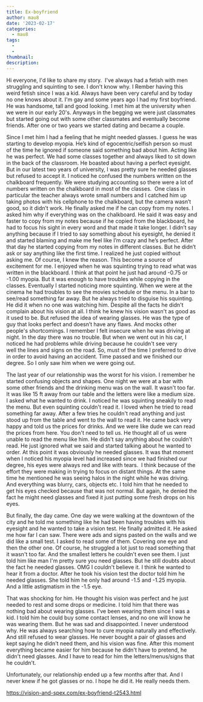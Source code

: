 ```yaml
---
title: Ex-boyfriend
author: mau8
date: '2023-02-17'
categories:
  - mau8
tags:
  - 
  - 
thumbnail: 
description: 
---
```


Hi everyone,
I'd like to share my story. 
I've always had a fetish with men struggling and squinting to see. I don't know why. I Rember having this weird fetish since I was a kid. Always have been very careful and by today no one knows about it. I'm gay and some years ago I had my first boyfriend. He was handsome, tall and good looking. I met him at the university when we were in our early 20's. Anyways in the begging we were just classmates but started going out with some other classmates and eventually become friends. After one or two years we started dating and became a couple. 

Since I met him I had a feeling that he might needed glasses. I guess he was starting to develop myopia. He’s kind of egocentric/selfish person so must of the time he ignored if someone said something bad about him. Acting like he was perfect. We had some classes together and always liked to sit down in the back of the classroom. He boasted about having a perfect eyesight. But in our latest two years of university, I was pretty sure he needed glasses but refused to accept it. I noticed he confused the numbers written on the chalkboard frequently. We were studying accounting so there were a lot of numbers written on the chalkboard in most of the classes. 
One class in particular the teacher always wrote small numbers and I catched him up taking photos with his cellphone to the chalkboard, but the camera wasn’t good, so it didn’t work. He finally asked me if he can copy from my notes. I asked him why if everything was on the chalkboard. He said it was easy and faster to copy from my notes because if he copied from the blackboard, he had to focus his sight in every word and that made it take longer. I didn’t say anything because if I tried to say something about his eyesight, he denied it and started blaming and make me feel like I’m crazy and he’s perfect. After that day he started copying from my notes in different classes. But he didn’t ask or say anything like the first time. I realized he just copied without asking me. Of course, I knew the reason. This become a source of excitement for me. I enjoyed when he was squinting trying to read what was written in the blackboard. I think at that point he just had around -0.75 or -1.00 myopia. But it was enough to have troubles while copying in the classes. Eventually I started noticing more squinting. When we were at the cinema he had troubles to see the movies schedule or the menu. In a bar to see/read something far away. But he always tried to disguise his squinting. He did it when no one was watching him. Despite all the facts he didn't complain about his vision at all. I think he knew his vision wasn't as good as it used to be. But refused the idea of wearing glasses. He was the type of guy that looks perfect and doesn’t have any flaws. And mocks other people's shortcomings. I remember I felt insecure when he was driving at night. In the day there was no trouble. But when we went out in his car, I noticed he had problems while driving because he couldn't see very well the lines and signs on the road. So, must of the time I preferred to drive in order to avoid having an accident.
Time passed and we finished our degree. So I only saw him when we were going out. 

The last year of our relationship was the worst for his vision. I remember he started confusing objects and shapes. One night we were at a bar with some other friends and the drinking menu was on the wall. It wasn't too far. It was like 15 ft away from our table and the letters were like a medium size. I asked what he wanted to drink. I noticed he was squinting sneakily to read the menu. But even squinting couldn't read it. I loved when he tried to read something far away. After a few tries he couldn't read anything and just stood up from the table and went to the wall to read it. He came back very happy and told us the prices for drinks. And we were like dude we can read the prices from here. You don't need to tell us. He thought all of us were unable to read the menu like him. He didn't say anything about he couldn't read. He just ignored what we said and started talking about he wanted to order. At this point it was obviously he needed glasses. It was that moment when I noticed his myopia level had increased since we had finished our degree, his eyes were always red and like with tears.  I think because of the effort they were making in trying to focus on distant things. At the same time he mentioned he was seeing halos in the night while he was driving. And everything was blurry, cars, objects etc. I told him that he needed to get his eyes checked because that was not normal. But again, he denied the fact he might need glasses and fixed it just putting some fresh drops on his eyes. 

But finally, the day came. One day we were walking at the downtown of the city and he told me something like he had been having troubles with his eyesight and he wanted to take a vision test. He finally admitted it. He asked me how far I can saw. There were ads and signs pasted on the walls and we did like a small test. I asked to read some of them. Covering one eye and then the other one. Of course, he struggled a lot just to read something that it wasn't too far. And the smallest letters he couldn't even see them. I just told him like man I'm pretty sure you need glasses. But he still doubts about the fact he needed glasses. OMG I couldn't believe it. I think he wanted to hear it from a doctor. After he took his vision test the doctor told him he needed glasses. She told him he only had around -1.5 and -1.25 myopia. And a little astigmatism in the -1.5 eye.  

That was shocking for him. He thought his vision was perfect and he just needed to rest and some drops or medicine. I told him that there was nothing bad about wearing glasses. I've been wearing them since I was a kid. I told him he could buy some contact lenses, and no one will know he was wearing them. But he was sad and disappointed. I never understood why. He was always searching how to cure myopia naturally and effectively. And still refused to wear glasses. He never bought a pair of glasses and kept saying he didn't need them, and his vision was fine. After this moment everything became easier for him because he didn't have to pretend, he didn't need glasses. And I have to read for him the letters/menus/signs that he couldn't.

Unfortunately, our relationship ended up a few months after that. And I never knew if he got glasses or no. I hope he did it. He really needs them. 

https://vision-and-spex.com/ex-boyfriend-t2543.html
